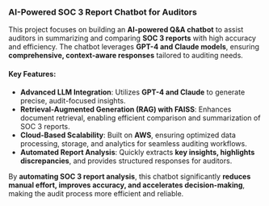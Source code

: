 ### **AI-Powered SOC 3 Report Chatbot for Auditors**  

This project focuses on building an **AI-powered Q&A chatbot** to assist auditors in summarizing and comparing **SOC 3 reports** with high accuracy and efficiency. The chatbot leverages **GPT-4 and Claude models**, ensuring **comprehensive, context-aware responses** tailored to auditing needs.  

#### **Key Features:**  
- **Advanced LLM Integration**: Utilizes **GPT-4 and Claude** to generate precise, audit-focused insights.  
- **Retrieval-Augmented Generation (RAG) with FAISS**: Enhances document retrieval, enabling efficient comparison and summarization of SOC 3 reports.  
- **Cloud-Based Scalability**: Built on **AWS**, ensuring optimized data processing, storage, and analytics for seamless auditing workflows.  
- **Automated Report Analysis**: Quickly extracts **key insights, highlights discrepancies**, and provides structured responses for auditors.  

By **automating SOC 3 report analysis**, this chatbot significantly **reduces manual effort, improves accuracy, and accelerates decision-making**, making the audit process more efficient and reliable.
